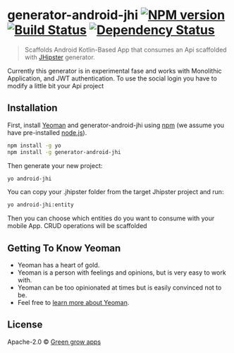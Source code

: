 # generator-android-jhi [![NPM version][npm-image]][npm-url] [![Build Status][travis-image]][travis-url] [![Dependency Status][daviddm-image]][daviddm-url]
> Scaffolds Android Kotlin-Based App that consumes an Api scaffolded with [JHipster](https://jhipster.tech) generator.

Currently this generator is in experimental fase and works with Monolithic Application, and JWT authentication. To use the social login you have to modify a little bit your Api project

## Installation

First, install [Yeoman](http://yeoman.io) and generator-android-jhi using [npm](https://www.npmjs.com/) (we assume you have pre-installed [node.js](https://nodejs.org/)).

```bash
npm install -g yo
npm install -g generator-android-jhi
```

Then generate your new project:

```bash
yo android-jhi
```

You can copy your .jhipster folder from the target Jhipster project and run:

```bash
yo android-jhi:entity
```

Then you can choose which entities do you want to consume with your mobile App. CRUD operations will be scaffolded 

## Getting To Know Yeoman

 * Yeoman has a heart of gold.
 * Yeoman is a person with feelings and opinions, but is very easy to work with.
 * Yeoman can be too opinionated at times but is easily convinced not to be.
 * Feel free to [learn more about Yeoman](http://yeoman.io/).

## License

Apache-2.0 © [Green grow apps](https://www.greengrowapps.com)


[npm-image]: https://badge.fury.io/js/generator-android-jhi.svg
[npm-url]: https://npmjs.org/package/generator-android-jhi
[travis-image]: https://travis-ci.org/greengrowapps/generator-android-jhi.svg?branch=master
[travis-url]: https://travis-ci.org/greengrowapps/generator-android-jhi
[daviddm-image]: https://david-dm.org/greengrowapps/generator-android-jhi.svg?theme=shields.io
[daviddm-url]: https://david-dm.org/greengrowapps/generator-android-jhi
